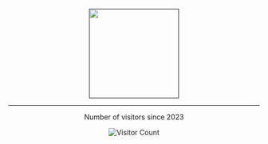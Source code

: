 
<p align="center">
<a href="">
   <img height="180em" src="https://github-readme-stats-eight-theta.vercel.app/api/top-langs/?username=hendriari&layout=compact&langs_count=8&theme=algolia"/>
</a>
<!-- </p>

<p align="center">
<a href="https://github.com/hendriari">
  <img height="180em" src="https://github-readme-stats-eight-theta.vercel.app/api?username=hendriari&show_icons=true&theme=algolia&include_all_commits=true&count_private=true"/>
</a>
</p> -->

***
<p align="center">Number of visitors since 2023</p>

  <p align="center">
  <img src="https://profile-counter.glitch.me/hendriari/count.svg" alt="Visitor Count">
</p>

<!--
**hendriari/hendriari** is a ✨ _special_ ✨ repository because its `README.md` (this file) appears on your GitHub profile.

Here are some ideas to get you started:

- 🔭 I’m currently working on ...
- 🌱 I’m currently learning ...
- 👯 I’m looking to collaborate on ...
- 🤔 I’m looking for help with ...
- 💬 Ask me about ...
- 📫 How to reach me: ...
- 😄 Pronouns: ...
- ⚡ Fun fact: ...
-->

